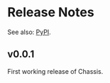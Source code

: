 # Release Notes

See also: [PyPI](https://pypi.org/project/chassisml/).

## v0.0.1

First working release of Chassis.
